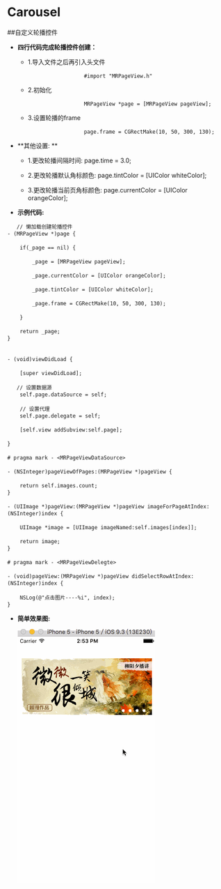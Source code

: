 # Carousel

##自定义轮播控件

- **四行代码完成轮播控件创建：**

   - 1.导入文件之后再引入头文件
   
                           #import "MRPageView.h"
   
   - 2.初始化
      
                           MRPageView *page = [MRPageView pageView];
   
   - 3.设置轮播的frame
      
                           page.frame = CGRectMake(10, 50, 300, 130);
   
- **其他设置: **
   - 1.更改轮播间隔时间:  page.time = 3.0;
          
   - 2.更改轮播默认角标颜色: page.tintColor = [UIColor whiteColor];
          
   - 3.更改轮播当前页角标颜色: page.currentColor = [UIColor orangeColor];
   

- **示例代码:**

```objc
   // 懒加载创建轮播控件
- (MRPageView *)page {
    
    if(_page == nil) {
        
        _page = [MRPageView pageView];
          
        _page.currentColor = [UIColor orangeColor];
        
        _page.tintColor = [UIColor whiteColor];
        
        _page.frame = CGRectMake(10, 50, 300, 130);
        
    }
    
    return _page;
}


- (void)viewDidLoad {
    
    [super viewDidLoad];
    
   // 设置数据源
    self.page.dataSource = self;
    
    // 设置代理
    self.page.delegate = self;
    
    [self.view addSubview:self.page];
    
}

# pragma mark - <MRPageViewDataSource>

- (NSInteger)pageViewOfPages:(MRPageView *)pageView {
    
    return self.images.count;
}

- (UIImage *)pageView:(MRPageView *)pageView imageForPageAtIndex:(NSInteger)index {
    
    UIImage *image = [UIImage imageNamed:self.images[index]];
                      
    return image;
}

# pragma mark - <MRPageViewDelegte>

- (void)pageView:(MRPageView *)pageView didSelectRowAtIndex:(NSInteger)index {
    
    NSLog(@"点击图片----%i", index);
}

```
   
- **简单效果图:**
   
   ![image](https://github.com/Andrew554/Carousel/blob/master/%E8%87%AA%E5%AE%9A%E4%B9%89%E8%BD%AE%E6%92%AD%E6%8E%A7%E4%BB%B6.gif)
   
